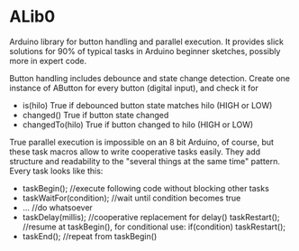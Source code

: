 # ALib0
Arduino library for button handling and parallel execution.
It provides slick solutions for 90% of typical tasks in Arduino beginner sketches, possibly more in expert code.

Button handling includes debounce and state change detection.
Create one instance of AButton for every button (digital input), and check it for
- is(hilo) True if debounced button state matches hilo (HIGH or LOW)
- changed() True if button state changed
- changedTo(hilo) True if button changed to hilo (HIGH or LOW)

True parallel execution is impossible on an 8 bit Arduino, of course,
but these task macros allow to write cooperative tasks easily.
They add structure and readability to the "several things at the same time" pattern. Every task looks like this:

- taskBegin(); //execute following code without blocking other tasks
-   taskWaitFor(condition); //wait until condition becomes true
  - ... //do whatsoever
-   taskDelay(millis); //cooperative replacement for delay()
    taskRestart(); //resume at taskBegin(), for conditional use: if(condition) taskRestart();
- taskEnd(); //repeat from taskBegin()
